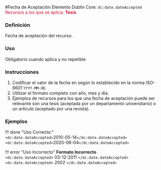 #Fecha de Aceptación
Elemento Dublin Core: `dc:date.dateAccepted`  
<span style="color:#CD113B">Recursos a los que se aplica: __Tesis__ </span>

### __Definición__
Fecha de aceptación del recurso.

### __Uso__
Obligatorio cuando aplica y no repetible  

### __Instrucciones__  
1. Codificar el valor de la fecha en según lo establecido en la norma ISO-8601 `YYYY-MM-DD`. 
2. Utilizar el formato completo con año, mes y día.
3. Ejemplos de recursos para los que una fecha de aceptación puede ser relevante son una tesis (aceptada por un departamento universitario) o un artículo (aceptado por una revista).

### __Ejemplos__

!!! done "Uso Correcto:"  
    `<dc:date.dateAccepted>`2010-05-14`</dc:date.dateAccepted>`  
    `<dc:date.dateAccepted>`2020-08-04`</dc:date.dateAccepted>`


!!! error "Uso Incorrecto"
    **Formato Incorrecto**  
    `<dc:date.dateAccepted>` 03-12-2011 `</dc:date.dateAccepted>`   
    `<dc:date.dateAccepted>` 2002 `</dc:date.dateAccepted>`   
